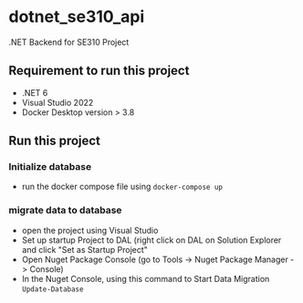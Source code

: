 # dotnet_se310_api
.NET Backend for SE310 Project
## Requirement to run this project
- .NET 6
- Visual Studio 2022
- Docker Desktop version > 3.8

## Run this project

### Initialize database
- run the docker compose file using
`
docker-compose up
`

### migrate data to database
- open the project using Visual Studio
- Set up startup Project to DAL (right click on DAL on Solution Explorer and click "Set as Startup Project"
- Open Nuget Package Console (go to Tools -> Nuget Package Manager -> Console)
- In the Nuget Console, using this command to Start Data Migration
`Update-Database`
